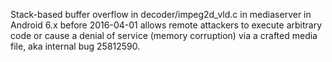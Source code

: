 Stack-based buffer overflow in decoder/impeg2d_vld.c in mediaserver in Android 6.x before 2016-04-01 allows remote attackers to execute arbitrary code or cause a denial of service (memory corruption) via a crafted media file, aka internal bug 25812590.